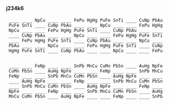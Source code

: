 #### j234k6

     ____ ____ NpCu ____ ____ FePu HgHg PuFe SnTi ____ CuNp PbAu
     PuFe SnTi ____ CuNp PbAu ____ ____ NpCu ____ ____ FePu HgHg
     NpCu ____ ____ FePu HgHg PuFe SnTi ____ CuNp PbAu ____ ____
     ____ CuNp PbAu ____ ____ NpCu ____ ____ FePu HgHg PuFe SnTi
     ____ FePu HgHg PuFe SnTi ____ CuNp PbAu ____ ____ NpCu ____
     PbAu ____ ____ NpCu ____ ____ FePu HgHg PuFe SnTi ____ CuNp
     HgHg PuFe SnTi ____ CuNp PbAu ____ ____ NpCu ____ ____ FePu


     ____ ____ FeNp ____ ____ SnPb MnCu CuMn PbSn ____ AuHg NpFe
     CuMn PbSn ____ AuHg NpFe ____ ____ FeNp ____ ____ SnPb MnCu
     FeNp ____ ____ SnPb MnCu CuMn PbSn ____ AuHg NpFe ____ ____
     ____ AuHg NpFe ____ ____ FeNp ____ ____ SnPb MnCu CuMn PbSn
     ____ SnPb MnCu CuMn PbSn ____ AuHg NpFe ____ ____ FeNp ____
     NpFe ____ ____ FeNp ____ ____ SnPb MnCu CuMn PbSn ____ AuHg
     MnCu CuMn PbSn ____ AuHg NpFe ____ ____ FeNp ____ ____ SnPb

